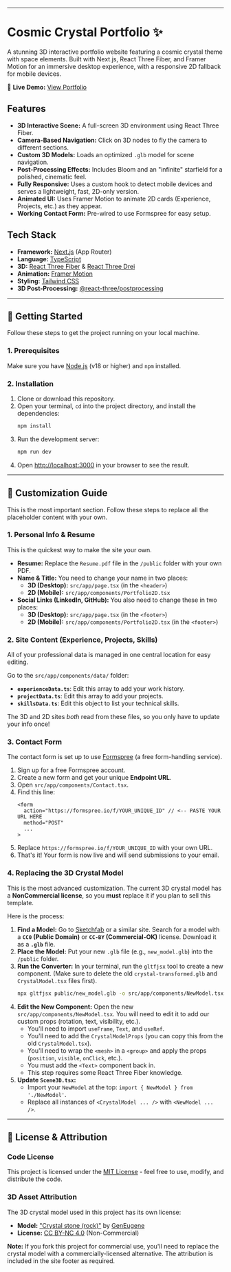 
-----

# Cosmic Crystal Portfolio ✨

A stunning 3D interactive portfolio website featuring a cosmic crystal theme with space elements. Built with Next.js, React Three Fiber, and Framer Motion for an immersive desktop experience, with a responsive 2D fallback for mobile devices.

🌟 **Live Demo:** [View Portfolio](https://cosmic-crystal-portfolio.vercel.app/)

## Features

  * **3D Interactive Scene:** A full-screen 3D environment using React Three Fiber.
  * **Camera-Based Navigation:** Click on 3D nodes to fly the camera to different sections.
  * **Custom 3D Models:** Loads an optimized `.glb` model for scene navigation.
  * **Post-Processing Effects:** Includes Bloom and an "infinite" starfield for a polished, cinematic feel.
  * **Fully Responsive:** Uses a custom hook to detect mobile devices and serves a lightweight, fast, 2D-only version.
  * **Animated UI:** Uses Framer Motion to animate 2D cards (Experience, Projects, etc.) as they appear.
  * **Working Contact Form:** Pre-wired to use Formspree for easy setup.

## Tech Stack

  * **Framework:** [Next.js](https://nextjs.org/) (App Router)
  * **Language:** [TypeScript](https://www.typescriptlang.org/)
  * **3D:** [React Three Fiber](https://docs.pmnd.rs/react-three-fiber) & [React Three Drei](https://github.com/pmndrs/drei)
  * **Animation:** [Framer Motion](https://www.framer.com/motion/)
  * **Styling:** [Tailwind CSS](https://tailwindcss.com/)
  * **3D Post-Processing:** [@react-three/postprocessing](https://github.com/pmndrs/postprocessing)

-----

## 🚀 Getting Started

Follow these steps to get the project running on your local machine.

### 1\. Prerequisites

Make sure you have [Node.js](https://nodejs.org/) (v18 or higher) and `npm` installed.

### 2\. Installation

1.  Clone or download this repository.
2.  Open your terminal, `cd` into the project directory, and install the dependencies:
    ```bash
    npm install
    ```
3.  Run the development server:
    ```bash
    npm run dev
    ```
4.  Open [http://localhost:3000](http://localhost:3000) in your browser to see the result.

-----

## 🎨 Customization Guide

This is the most important section. Follow these steps to replace all the placeholder content with your own.

### 1\. Personal Info & Resume

This is the quickest way to make the site your own.

  * **Resume:** Replace the `Resume.pdf` file in the `/public` folder with your own PDF.
  * **Name & Title:** You need to change your name in two places:
      * **3D (Desktop):** `src/app/page.tsx` (in the `<header>`)
      * **2D (Mobile):** `src/app/components/Portfolio2D.tsx`
  * **Social Links (LinkedIn, GitHub):** You also need to change these in two places:
      * **3D (Desktop):** `src/app/page.tsx` (in the `<footer>`)
      * **2D (Mobile):** `src/app/components/Portfolio2D.tsx` (in the `<footer>`)

### 2\. Site Content (Experience, Projects, Skills)

All of your professional data is managed in one central location for easy editing.

Go to the `src/app/components/data/` folder:

  * **`experienceData.ts`**: Edit this array to add your work history.
  * **`projectData.ts`**: Edit this array to add your projects.
  * **`skillsData.ts`**: Edit this object to list your technical skills.

The 3D and 2D sites *both* read from these files, so you only have to update your info once\!

### 3\. Contact Form

The contact form is set up to use [Formspree](https://formspree.io) (a free form-handling service).

1.  Sign up for a free Formspree account.
2.  Create a new form and get your unique **Endpoint URL**.
3.  Open `src/app/components/Contact.tsx`.
4.  Find this line:
    ```tsx
    <form 
      action="https://formspree.io/f/YOUR_UNIQUE_ID" // <-- PASTE YOUR URL HERE
      method="POST"
      ...
    >
    ```
5.  Replace `https://formspree.io/f/YOUR_UNIQUE_ID` with your own URL.
6.  That's it\! Your form is now live and will send submissions to your email.

### 4\. Replacing the 3D Crystal Model

This is the most advanced customization. The current 3D crystal model has a **NonCommercial license**, so you **must** replace it if you plan to sell this template.

Here is the process:

1.  **Find a Model:** Go to [Sketchfab](https://sketchfab.com/search?features=downloadable&type=models) or a similar site. Search for a model with a **`CC0` (Public Domain)** or **`CC-BY` (Commercial-OK)** license. Download it as a **`.glb`** file.
2.  **Place the Model:** Put your new `.glb` file (e.g., `new_model.glb`) into the `/public` folder.
3.  **Run the Converter:** In your terminal, run the `gltfjsx` tool to create a new component. (Make sure to delete the old `crystal-transformed.glb` and `CrystalModel.tsx` files first).
    ```bash
    npx gltfjsx public/new_model.glb -o src/app/components/NewModel.tsx -t -s -T
    ```
4.  **Edit the New Component:** Open the new `src/app/components/NewModel.tsx`. You will need to edit it to add our custom props (rotation, text, visibility, etc.).
      * You'll need to import `useFrame`, `Text`, and `useRef`.
      * You'll need to add the `CrystalModelProps` (you can copy this from the old `CrystalModel.tsx`).
      * You'll need to wrap the `<mesh>` in a `<group>` and apply the props (`position`, `visible`, `onClick`, etc.).
      * You must add the `<Text>` component back in.
      * This step requires some React Three Fiber knowledge.
5.  **Update `Scene3D.tsx`:**
      * Import your `NewModel` at the top: `import { NewModel } from './NewModel'`.
      * Replace all instances of `<CrystalModel ... />` with `<NewModel ... />`.

-----

## 📜 License & Attribution

### Code License
This project is licensed under the [MIT License](LICENSE) - feel free to use, modify, and distribute the code.

### 3D Asset Attribution
The 3D crystal model used in this project has its own license:

* **Model:** ["Crystal stone (rock)"](https://sketchfab.com/3d-models/crystal-stone-rock-1ad829e2f464446fa4945562ab611255) by [GenEugene](https://sketchfab.com/geneugene)
* **License:** [CC BY-NC 4.0](http://creativecommons.org/licenses/by-nc/4.0/) (Non-Commercial)

**Note:** If you fork this project for commercial use, you'll need to replace the crystal model with a commercially-licensed alternative. The attribution is included in the site footer as required.
